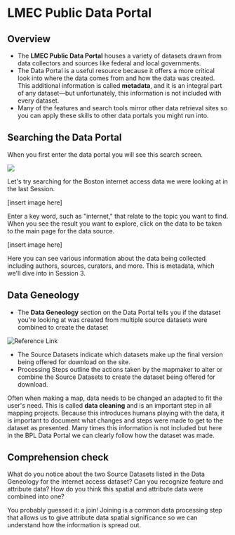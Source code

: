 # LMEC Public Data Portal

## Overview

* The **LMEC Public Data Portal** houses a variety of datasets drawn from data collectors and sources like federal and local governments. 
* The Data Portal is a useful resource because it offers a more critical look into where the data comes from and how the data was created. This additional information is called **metadata**, and it is an integral part of any dataset—but unfortunately, this information is not  included with every dataset. 
* Many of the features and search tools mirror other data retrieval sites so you can apply these skills to other data portals you might run into.  

## Searching the Data Portal

When you first enter the data portal you will see this search screen.

![](https://ibb.co/XsV8Wtv)


Let's try searching for the Boston internet access data we were looking at in the last Session. 

[insert image here]

Enter a key word, such as "internet," that relate to the topic you want to find. When you see the result you want to explore, click on the data to be taken to the main page for the data source. 

[insert image here]

Here you can see various information about the data being collected including authors, sources, curators, and more. This is metadata, which we'll dive into in Session 3. 



## Data Geneology 
* The **Data Geneology** section on the Data Portal tells you if the dataset you're looking at was created from multiple source datasets were combined to create the dataset 

![Reference Link](https://i.imgur.com/U06yfZ6.png)

* The Source Datasets indicate which datasets make up the final version being offered for download on the site. 
* Processing Steps outline the actions taken by the mapmaker to alter or combine the Source Datasets to create the dataset being offered for download. 

<aside> 

Often when making a map, data needs to be changed an adapted to fit the user's need. This is called **data cleaning** and is an important step in all mapping projects. Because this introduces humans playing with the data, it is important to document what changes and steps were made to get to the dataset as presented. Many times this information is not included but here in the BPL Data Portal we can clearly follow how the dataset was made.

</aside>

## Comprehension check
What do you notice about the two Source Datasets listed in the Data Geneology for the internet access dataset? Can you recognize feature and attribute data? How do you think this spatial and attribute data were combined into one? 

<hideable title = "Check your answer">

You probably guessed it: a join! Joining is a common data processing step that allows us to give attribute data spatial significance so we can understand how the information is spread out.

</hideable>